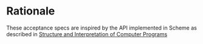# Rationale

These acceptance specs are inspired by the API implemented in Scheme
as described in [Structure and Interpretation of Computer Programs](http://mitpress.mit.edu/sicp/)
